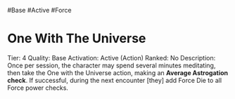 #Base 
#Active 
#Force 


# One With The Universe
Tier: 4
Quality: Base
Activation: Active (Action)
Ranked: No
Description: Once per session, the character may spend several minutes meditating, then take the One with the Universe action, making an **Average Astrogation check**. If successful, during the next encounter [they] add Force Die to all Force power checks. 